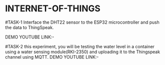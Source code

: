 # INTERNET-OF-THINGS

#TASK-1
Interface the DHT22 sensor to the ESP32 microcontroller and push the
data to ThingSpeak.  

DEMO YOUTUBE LINK:- 

#TASK-2
this experiment, you will be testing the water level in a container using a water
sensing module(RKI-2350) and uploading it to the Thingspeak channel using MQTT.
DEMO YOUTUBE LINK:- 
